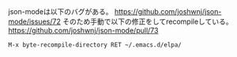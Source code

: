 json-modeは以下のバグがある。
https://github.com/joshwnj/json-mode/issues/72
そのため手動で以下の修正をしてrecompileしている。
https://github.com/joshwnj/json-mode/pull/73

```
M-x byte-recompile-directory RET ~/.emacs.d/elpa/
```
